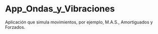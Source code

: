# App_Ondas_y_Vibraciones
Aplicación que simula movimientos, por ejemplo, M.A.S., Amortiguados y Forzados.
